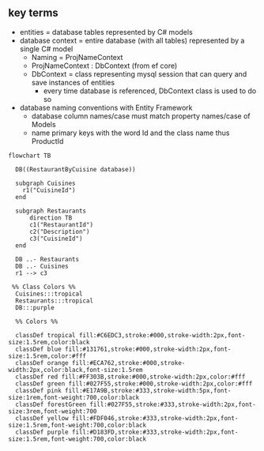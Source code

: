 ## key terms
* entities = database tables represented by C# models
* database context = entire database (with all tables) represented by a single C# model
    * Naming = ProjNameContext
    * ProjNameContext : DbContext (from ef core)
    * DbContext = class representing mysql session that can query and save instances of entities
        * every time database is referenced, DbContext class is used to do so
* database naming conventions with Entity Framework
    * database column names/case must match property names/case of Models
    * name primary keys with the word Id and the class name thus ProductId

``` mermaid
flowchart TB

  DB((RestaurantByCuisine database))

  subgraph Cuisines
    r1("CuisineId")
  end

  subgraph Restaurants
      direction TB
      c1("RestaurantId")
      c2("Description")
      c3("CuisineId")
  end

  DB ..- Restaurants
  DB ..- Cuisines
  r1 --> c3

 %% Class Colors %%
  Cuisines:::tropical
  Restaurants:::tropical
  DB:::purple

  %% Colors %%

  classDef tropical fill:#C6EDC3,stroke:#000,stroke-width:2px,font-size:1.5rem,color:black
  classDef blue fill:#131761,stroke:#000,stroke-width:2px,font-size:1.5rem,color:#fff
  classDef orange fill:#ECA762,stroke:#000,stroke-width:2px,color:black,font-size:1.5rem
  classDef red fill:#FF303B,stroke:#000,stroke-width:2px,color:#fff
  classDef green fill:#027F55,stroke:#000,stroke-width:2px,color:#fff
  classDef pink fill:#E17A9B,stroke:#333,stroke-width:5px,font-size:1rem,font-weight:700,color:black
  classDef forestGreen fill:#027F55,stroke:#333,stroke-width:2px,font-size:3rem,font-weight:700
  classDef yellow fill:#FDF046,stroke:#333,stroke-width:2px,font-size:1.5rem,font-weight:700,color:black
  classDef purple fill:#D183FD,stroke:#333,stroke-width:2px,font-size:1.5rem,font-weight:700,color:black

```
